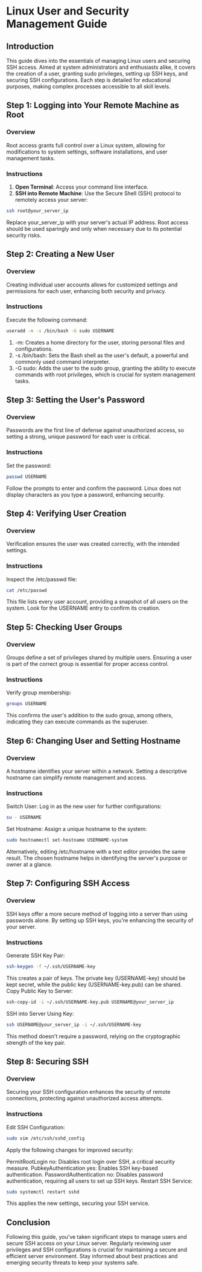 # Linux User and Security Management Guide

## Introduction

This guide dives into the essentials of managing Linux users and securing SSH access. Aimed at system administrators and enthusiasts alike, it covers the creation of a user, granting sudo privileges, setting up SSH keys, and securing SSH configurations. Each step is detailed for educational purposes, making complex processes accessible to all skill levels.

## Step 1: Logging into Your Remote Machine as Root

### Overview

Root access grants full control over a Linux system, allowing for modifications to system settings, software installations, and user management tasks.

### Instructions

1. **Open Terminal**: Access your command line interface.
2. **SSH into Remote Machine**: Use the Secure Shell (SSH) protocol to remotely access your server:

```bash
ssh root@your_server_ip
```

Replace your_server_ip with your server's actual IP address.
Root access should be used sparingly and only when necessary due to its potential security risks.

## Step 2: Creating a New User

### Overview

Creating individual user accounts allows for customized settings and permissions for each user, enhancing both security and privacy.

### Instructions

Execute the following command:

```bash
useradd -m -s /bin/bash -G sudo USERNAME
```

1. -m: Creates a home directory for the user, storing personal files and configurations.
2. -s /bin/bash: Sets the Bash shell as the user's default, a powerful and commonly used command interpreter.
3. -G sudo: Adds the user to the sudo group, granting the ability to execute commands with root privileges, which is crucial for system management tasks.

## Step 3: Setting the User's Password

### Overview

Passwords are the first line of defense against unauthorized access, so setting a strong, unique password for each user is critical.

### Instructions
Set the password:

```bash
passwd USERNAME
```

Follow the prompts to enter and confirm the password. Linux does not display characters as you type a password, enhancing security.

## Step 4: Verifying User Creation

### Overview

Verification ensures the user was created correctly, with the intended settings.

### Instructions

Inspect the /etc/passwd file:

```bash
cat /etc/passwd
```

This file lists every user account, providing a snapshot of all users on the system. Look for the USERNAME entry to confirm its creation.

## Step 5: Checking User Groups

### Overview

Groups define a set of privileges shared by multiple users. Ensuring a user is part of the correct group is essential for proper access control.

### Instructions

Verify group membership:

```bash
groups USERNAME
```

This confirms the user's addition to the sudo group, among others, indicating they can execute commands as the superuser.

## Step 6: Changing User and Setting Hostname

### Overview
A hostname identifies your server within a network. Setting a descriptive hostname can simplify remote management and access.

### Instructions
Switch User: Log in as the new user for further configurations:

```bash
su - USERNAME
```

Set Hostname: Assign a unique hostname to the system:

```bash
sudo hostnamectl set-hostname USERNAME-system
```

Alternatively, editing /etc/hostname with a text editor provides the same result. The chosen hostname helps in identifying the server's purpose or owner at a glance.

## Step 7: Configuring SSH Access

### Overview
SSH keys offer a more secure method of logging into a server than using passwords alone. By setting up SSH keys, you're enhancing the security of your server.

### Instructions
Generate SSH Key Pair:

```bash
ssh-keygen -f ~/.ssh/USERNAME-key
```
This creates a pair of keys. The private key (USERNAME-key) should be kept secret, while the public key (USERNAME-key.pub) can be shared.
Copy Public Key to Server:

```bash
ssh-copy-id -i ~/.ssh/USERNAME-key.pub USERNAME@your_server_ip
```
SSH into Server Using Key:

```bash
ssh USERNAME@your_server_ip -i ~/.ssh/USERNAME-key
```
This method doesn't require a password, relying on the cryptographic strength of the key pair.

## Step 8: Securing SSH

### Overview
Securing your SSH configuration enhances the security of remote connections, protecting against unauthorized access attempts.

### Instructions
Edit SSH Configuration:

```bash
sudo vim /etc/ssh/sshd_config
```
Apply the following changes for improved security:

PermitRootLogin no: Disables root login over SSH, a critical security measure.
PubkeyAuthentication yes: Enables SSH key-based authentication.
PasswordAuthentication no: Disables password authentication, requiring all users to set up SSH keys.
Restart SSH Service:

```bash
sudo systemctl restart sshd
```
This applies the new settings, securing your SSH service.

## Conclusion

Following this guide, you've taken significant steps to manage users and secure SSH access on your Linux server. Regularly reviewing user privileges and SSH configurations is crucial for maintaining a secure and efficient server environment. Stay informed about best practices and emerging security threats to keep your systems safe.
